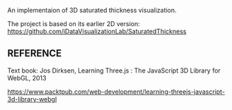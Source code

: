 An implementaion of 3D saturated thickness visualization.

The project is based on its earlier 2D version:
https://github.com/iDataVisualizationLab/SaturatedThickness


## REFERENCE

Text book: Jos Dirksen, Learning Three.js : The JavaScript 3D Library for WebGL, 2013

https://www.packtpub.com/web-development/learning-threejs-javascript-3d-library-webgl

